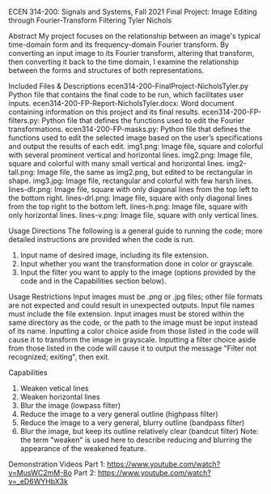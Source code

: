 ECEN 314-200: Signals and Systems, Fall 2021
Final Project: Image Editing through Fourier-Transform Filtering
Tyler Nichols

Abstract
My project focuses on the relationship between an image's typical time-domain form and its frequency-domain Fourier transform. By converting an input image to its Fourier
transform, altering that transform, then converting it back to the time domain, I examine the relationship between the forms and structures of both representations.

Included Files & Descriptions
ecen314-200-FinalProject-NicholsTyler.py
Python file that contains the final code to be run, which facilitates user inputs.
ecen314-200-FP-Report-NicholsTyler.docx: Word document containing information on this project and its final results.
ecen314-200-FP-filters.py: Python file that defines the functions used to edit the Fourier transformations.
ecen314-200-FP-masks.py: Python file that defines the functions used to edit the selected image based on the user’s specifications and output the results of each edit.
img1.png: Image file, square and colorful with several prominent vertical and horizontal lines.
img2.png: Image file, square and colorful with many small vertical and horizontal lines.
img2-tall.png: Image file, the same as img2.png, but edited to be rectangular in shape.
img3.jpg: Image file, rectangular and colorful with few harsh lines.
lines-dlr.png: Image file, square with only diagonal lines from the top left to the bottom right.
lines-drl.png: Image file, square with only diagonal lines from the top right to the bottom left.
lines-h.png: Image file, square with only horizontal lines.
lines-v.png: Image file, square with only vertical lines.

Usage Directions
The following is a general guide to running the code; more detailed instructions are provided when the code is run.
1.	Input name of desired image, including its file extension.
2.	Input whether you want the transformation done in color or grayscale.
3.	Input the filter you want to apply to the image (options provided by the code and in the Capabilities section below).

Usage Restrictions
Input images must be .png or .jpg files; other file formats are not expected and could result in unexpected outputs.
Input file names must include the file extension.
Input images must be stored within the same directory as the code, or the path to the image must be input instead of its name.
Inputting a color choice aside from those listed in the code will cause it to transform the image in grayscale.
Inputting a filter choice aside from those listed in the code will cause it to output the message "Filter not recognized; exiting", then exit.

Capabilities
1.	Weaken vetical lines
2.	Weaken horizontal lines
3.	Blur the image (lowpass filter)
4.	Reduce the image to a very general outline (highpass filter)
5.	Reduce the image to a very general, blurry outline (bandpass filter)
6.	Blur the image, but keep its outline relatively clear (bandcut filter)
Note: the term "weaken" is used here to describe reducing and blurring the appearance of the weakened feature.

Demonstration Videos
Part 1: https://www.youtube.com/watch?v=MusWC2mM-8o
Part 2: https://www.youtube.com/watch?v=_eD6WYHbX3k

